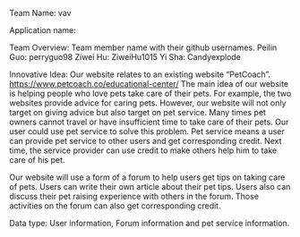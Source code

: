 Team Name: vav

Application name:

Team Overview:
Team member name with their github usernames.
Peilin Guo: perryguo98
Ziwei Hu: ZiweiHu1015
Yi Sha: Candyexplode


Innovative Idea:
Our website relates to an existing website “PetCoach”. https://www.petcoach.co/educational-center/
The main idea of our website is helping people who love pets take care of their pets. For example, the two websites provide advice for caring pets. However, our website will not only target on giving advice but also target on pet service. Many times pet owners cannot travel or have insufficient time to take care of their pets.  Our user could use pet service to solve this problem. Pet service means a user can provide pet service to other users and get corresponding credit.  Next time, the service provider can use credit to make others help him to take care of his pet. 

Our website will use a form of a forum to help users get tips on taking care of pets. Users can write their own article about their pet tips. Users also can discuss their pet raising experience with others in the forum. Those activities on the forum can also get corresponding credit.

Data type: User information, Forum information and pet  service information. 

